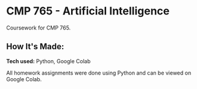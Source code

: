 # CMP 765 - Artificial Intelligence

Coursework for CMP 765.

## How It's Made:

**Tech used:** Python, ‎Google Colab

All homework assignments were done using Python and can be viewed on Google Colab.
